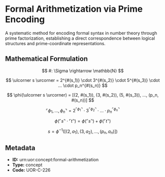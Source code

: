 # Formal Arithmetization via Prime Encoding

A systematic method for encoding formal syntax in number theory through prime factorization, establishing a direct correspondence between logical structures and prime-coordinate representations.

## Mathematical Formulation

$$
#: \Sigma \rightarrow \mathbb{N}
$$

$$
\ulcorner s \urcorner = 2^{#(s_1)} \cdot 3^{#(s_2)} \cdot 5^{#(s_3)} \cdot ... \cdot p_n^{#(s_n)}
$$

$$
\phi(\ulcorner s \urcorner) = [(2, #(s_1)), (3, #(s_2)), (5, #(s_3)), ..., (p_n, #(s_n))]
$$

$$
\ulcorner \phi_1,...,\phi_n \urcorner = 2^{\ulcorner \phi_1 \urcorner} \cdot 3^{\ulcorner \phi_2 \urcorner} \cdot ... \cdot p_n^{\ulcorner \phi_n \urcorner}
$$

$$
\phi(\ulcorner s \urcorner \cdot \ulcorner t \urcorner) = \phi(\ulcorner s \urcorner) + \phi(\ulcorner t \urcorner)
$$

$$
s = \phi^{-1}([(2, a_1), (3, a_2), ..., (p_n, a_n)])
$$

## Metadata

- **ID:** urn:uor:concept:formal-arithmetization
- **Type:** concept
- **Code:** UOR-C-226
